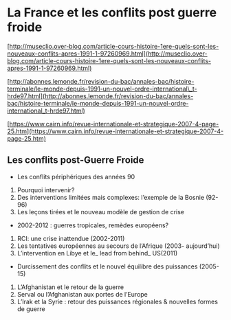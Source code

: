 # La France et les conflits post guerre froide

[http://museclio.over-blog.com/article-cours-histoire-1ere-quels-sont-les-nouveaux-conflits-apres-1991-1-97260969.html](http://museclio.over-blog.com/article-cours-histoire-1ere-quels-sont-les-nouveaux-conflits-apres-1991-1-97260969.html)

[http://abonnes.lemonde.fr/revision-du-bac/annales-bac/histoire-terminale/le-monde-depuis-1991-un-nouvel-ordre-international\_t-hrde97.html](http://abonnes.lemonde.fr/revision-du-bac/annales-bac/histoire-terminale/le-monde-depuis-1991-un-nouvel-ordre-international_t-hrde97.html)

[https://www.cairn.info/revue-internationale-et-strategique-2007-4-page-25.htm](https://www.cairn.info/revue-internationale-et-strategique-2007-4-page-25.htm)

## Les conflits post-Guerre Froide

* Les conflits périphériques des années 90

1. Pourquoi intervenir?
2. Des interventions limitées mais complexes: l’exemple de la Bosnie \(92-96\)
3. Les leçons tirées et le nouveau modèle de gestion de crise

* 2002-2012 : guerres tropicales, remèdes européens?

1. RCI: une crise inattendue \(2002-2011\)
2. Les tentatives européennes au secours de l’Afrique \(2003- aujourd’hui\)
3. L’intervention en Libye et le_ lead from behind_ US\(2011\)

* Durcissement des conflits et le nouvel équilibre des puissances \(2005- 15\)

1. L’Afghanistan et le retour de la guerre
2. Serval ou l’Afghanistan aux portes de l’Europe
3. L’Irak et la Syrie : retour des puissances régionales & nouvelles formes de guerre



